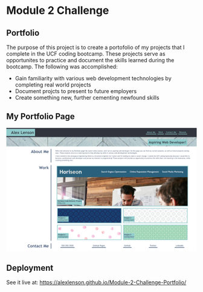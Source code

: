 # Module 2 Challenge

## Portfolio

The purpose of this project is to create a portofolio of my projects that I complete in the UCF coding bootcamp. These projects serve as opportunites to practice and document the skills learned during the bootcamp. The following was accomplished: 
- Gain familiarity with various web development technologies by completing real world projects
- Document projcts to present to future employers
- Create something new, further cementing newfound skills 
  

## My Portfolio Page

![screenshot](./assets/images/portfolio-page2.png)



## Deployment
See it live at: https://alexlenson.github.io/Module-2-Challenge-Portfolio/
